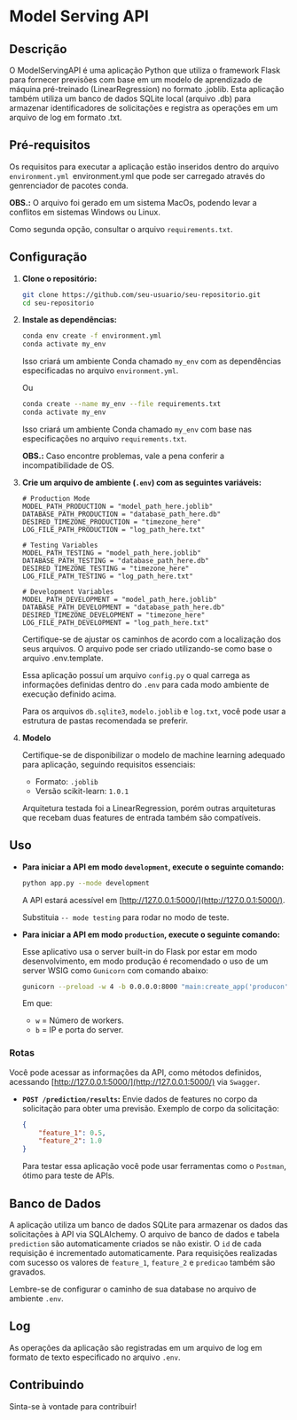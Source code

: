 # Model Serving API

## Descrição

O ModelServingAPI é uma aplicação Python que utiliza o framework Flask para fornecer previsões com base em um modelo de aprendizado de máquina pré-treinado (LinearRegression) no formato .joblib. Esta aplicação também utiliza um banco de dados SQLite local (arquivo .db) para armazenar identificadores de solicitações e registra as operações em um arquivo de log em formato .txt.

## Pré-requisitos

Os requisitos para executar a aplicação estão inseridos dentro do arquivo `environment.yml `environment.yml que pode ser carregado através do genrenciador de pacotes conda.

**OBS.:** O arquivo foi gerado em um sistema MacOs, podendo levar a conflitos em sistemas Windows ou Linux.

Como segunda opção, consultar o arquivo `requirements.txt`.

## Configuração

1. **Clone o repositório:**

    ```bash
    git clone https://github.com/seu-usuario/seu-repositorio.git
    cd seu-repositorio
    ```

2. **Instale as dependências:**

    ```bash
    conda env create -f environment.yml
    conda activate my_env
    ```

    Isso criará um ambiente Conda chamado `my_env` com as dependências especificadas no arquivo `environment.yml`.

    Ou

    ```bash
    conda create --name my_env --file requirements.txt
    conda activate my_env
    ```

   Isso criará um ambiente Conda chamado `my_env` com base nas especificações no arquivo `requirements.txt`.

   **OBS.:** Caso encontre problemas, vale a pena conferir a incompatibilidade de OS.

3. **Crie um arquivo de ambiente (`.env`) com as seguintes variáveis:**

    ```dotenv
    # Production Mode
    MODEL_PATH_PRODUCTION = "model_path_here.joblib"                
    DATABASE_PATH_PRODUCTION = "database_path_here.db"    
    DESIRED_TIMEZONE_PRODUCTION = "timezone_here"      
    LOG_FILE_PATH_PRODUCTION = "log_path_here.txt"  

    # Testing Variables
    MODEL_PATH_TESTING = "model_path_here.joblib"                
    DATABASE_PATH_TESTING = "database_path_here.db"    
    DESIRED_TIMEZONE_TESTING = "timezone_here"      
    LOG_FILE_PATH_TESTING = "log_path_here.txt"  

    # Development Variables
    MODEL_PATH_DEVELOPMENT = "model_path_here.joblib"                
    DATABASE_PATH_DEVELOPMENT = "database_path_here.db"    
    DESIRED_TIMEZONE_DEVELOPMENT = "timezone_here"      
    LOG_FILE_PATH_DEVELOPMENT = "log_path_here.txt" 
    ```

   Certifique-se de ajustar os caminhos de acordo com a localização dos seus arquivos. O arquivo pode ser criado utilizando-se como base o arquivo .env.template.
   
   Essa aplicação possuí um arquivo `config.py` o qual carrega as informações definidas dentro do `.env` para cada modo ambiente de execução definido acima.

   Para os arquivos `db.sqlite3`, `modelo.joblib` e `log.txt`, você pode usar a estrutura de pastas recomendada se preferir.

4. **Modelo**

    Certifique-se de disponibilizar o modelo de machine learning adequado para aplicação, seguindo requisitos essenciais:

    - Formato: `.joblib`
    - Versão scikit-learn: `1.0.1`

    Arquitetura testada foi a LinearRegression, porém outras arquiteturas que recebam duas features de entrada também são compatíveis.

## Uso

- **Para iniciar a API em modo `development`, execute o seguinte comando:**

    ```bash
    python app.py --mode development
    ```

    A API estará acessível em [http://127.0.0.1:5000/](http://127.0.0.1:5000/).

    Substituia  `-- mode testing` para rodar no modo de teste.

- **Para iniciar a API em modo `production`, execute o seguinte comando:**

    Esse aplicativo usa o server built-in do Flask por estar em modo desenvolvimento, em modo produção é recomendado o uso de um server WSIG como `Gunicorn` com comando abaixo:

    ```bash
    gunicorn --preload -w 4 -b 0.0.0.0:8000 "main:create_app('producon')”
    ```

    Em que:

    - `w` = Número de workers.
    - `b` = IP e porta do server.

### Rotas

Você pode acessar as informações da API, como métodos definidos, acessando [http://127.0.0.1:5000/](http://127.0.0.1:5000/) via `Swagger`.

- **`POST /prediction/results`:** Envie dados de features no corpo da solicitação para obter uma previsão. Exemplo de corpo da solicitação:

    ```json
    {
        "feature_1": 0.5,
        "feature_2": 1.0
    }
    ```

    Para testar essa aplicação você pode usar ferramentas como o `Postman`, ótimo para teste de APIs.

## Banco de Dados

A aplicação utiliza um banco de dados SQLite para armazenar os dados das solicitações à API via SQLAlchemy. O arquivo de banco de dados e tabela `prediction` são automaticamente criados se não existir. O `id` de cada requisição é incrementado automaticamente. Para requisições realizadas com sucesso os valores de `feature_1`, `feature_2` e `predicao` também são gravados.

Lembre-se de configurar o caminho de sua database no arquivo de ambiente `.env`.

## Log

As operações da aplicação são registradas em um arquivo de log em formato de texto especificado no arquivo `.env`.

## Contribuindo

Sinta-se à vontade para contribuir!


